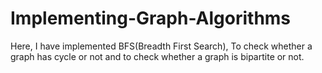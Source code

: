 # Implementing-Graph-Algorithms
Here, I have implemented BFS(Breadth First Search), To check whether a graph has cycle or not and to check whether a graph is bipartite or not.
